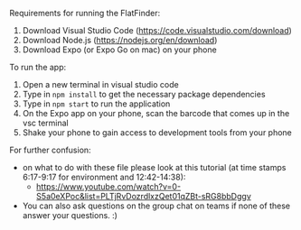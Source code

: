   Requirements for running the FlatFinder:
1. Download Visual Studio Code (https://code.visualstudio.com/download)
2. Download Node.js (https://nodejs.org/en/download)
3. Download Expo (or Expo Go on mac) on your phone

  To run the app:
1. Open a new terminal in visual studio code
2. Type in `npm install` to get the necessary package dependencies
3. Type in `npm start` to run the application
4. On the Expo app on your phone, scan the barcode that comes up in the vsc terminal
5. Shake your phone to gain access to development tools from your phone

  For further confusion:
* on what to do with these file please look at this tutorial (at time stamps 6:17-9:17 for environment and 12:42-14:38): 
  * https://www.youtube.com/watch?v=0-S5a0eXPoc&list=PLTjRvDozrdlxzQet01qZBt-sRG8bbDggv
* You can also ask questions on the group chat on teams if none of these answer your questions. :)
